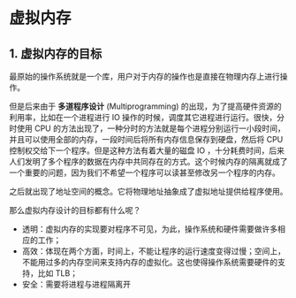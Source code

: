 # 虚拟内存

## 1. 虚拟内存的目标

最原始的操作系统就是一个库，用户对于内存的操作也是直接在物理内存上进行操作。

但是后来由于 **多道程序设计** (Multiprogramming) 的出现，为了提高硬件资源的利用率，比如在一个进程进行 IO 操作的时候，调度其它进程进行运行。很快，分时使用 CPU 的方法出现了，一种分时的方法就是每个进程分别运行一小段时间，并且可以使用全部的内存，一段时间后将所有内存信息保存到硬盘，然后将 CPU 控制权交给下一个程序。但是这种方法有着大量的磁盘 IO ，十分耗费时间，后来人们发明了多个程序的数据在内存中共同存在的方式。这个时候内存的隔离就成了一个重要的问题，因为我们不希望一个程序可以读甚至修改另一个程序的内存。

之后就出现了地址空间的概念。它将物理地址抽象成了虚拟地址提供给程序使用。

那么虚拟内存设计的目标都有什么呢？

* 透明：虚拟内存的实现要对程序不可见，为此，操作系统和硬件需要做许多相应的工作；
* 高效：体现在两个方面，时间上，不能让程序的运行速度变得过慢；空间上，不能用过多的内存空间来支持内存的虚拟化。这也使得操作系统需要硬件的支持，比如 TLB；
* 安全：需要将进程与进程隔离开
